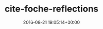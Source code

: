 ---
title:		"cite-foche-reflections"
type:		"photos"
mediatype:		"upload"
description:		"TBC"
date:		"2016-08-21 19:05:14+00:00"
album:		"abandoned"
filename:		"cite-foche-reflections.md"
series:		""
cl_public_id:		"abandoned/cite-foche-reflections"
cl_version:		1497000103
format:		"tiff"
bytes:		6670160
width:		2560
height:		1440
colours:
- "#211C11"
- "#020101"
- "#776348"
- "#090605"
- "#0C0E08"
- "#070501"
- "#010001"
- "#050805"
- "#030100"
- "#C3A376"
- "#000001"
- "#030203"
- "#E6E5CC"
- "#7F6652"
- "#D2C3AC"
exposure_mode:		"Auto"
program:		"Aperture-priority AE"
aperture:		"4.5"
focal_length:		"60.0 mm"
iso:		"1250"
shutter_speed:		"1/80"
metering:		"Spot"
flash:		"Off, Did not fire"
white_balance:		"Custom"
colour_temp:		"5000"
has_crop:		"false"
orientation:		"Horizontal (normal)"
camera_model:		"NIKON D800"
lens_info:		"24-70mm f/2.8"
artist:		"No artist info"
x_resolution:		"300"
y_resolution:		"300"
---